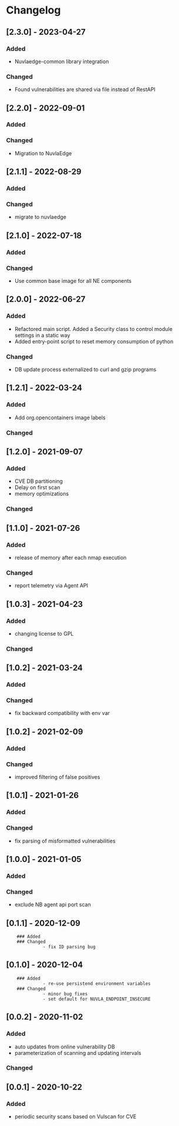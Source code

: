 # Changelog
## [2.3.0] - 2023-04-27
### Added
 - Nuvlaedge-common library integration
### Changed
 - Found vulnerabilities are shared via file instead of RestAPI
## [2.2.0] - 2022-09-01
### Added
### Changed
 - Migration to NuvlaEdge
## [2.1.1] - 2022-08-29
### Added
### Changed
 - migrate to nuvlaedge
## [2.1.0] - 2022-07-18
### Added
### Changed
 - Use common base image for all NE components
## [2.0.0] - 2022-06-27
### Added
 - Refactored main script. Added a Security class to control module settings in a static way
 - Added entry-point script to reset memory consumption of python
### Changed
 - DB update process externalized to curl and gzip programs
## [1.2.1] - 2022-03-24
### Added 
 - Add org.opencontainers image labels
### Changed
## [1.2.0] - 2021-09-07
### Added 
 - CVE DB partitioning 
 - Delay on first scan 
 - memory optimizations
### Changed
## [1.1.0] - 2021-07-26
### Added 
 - release of memory after each nmap execution
### Changed
 - report telemetry via Agent API
## [1.0.3] - 2021-04-23
### Added 
 - changing license to GPL
### Changed
## [1.0.2] - 2021-03-24
### Added
### Changed
 - fix backward compatibility with env var
## [1.0.2] - 2021-02-09
### Added
### Changed
 - improved filtering of false positives
## [1.0.1] - 2021-01-26
### Added
### Changed
 - fix parsing of misformatted vulnerabilities
## [1.0.0] - 2021-01-05
### Added
### Changed
 - exclude NB agent api port scan
## [0.1.1] - 2020-12-09
        ### Added
        ### Changed
                  - fix ID parsing bug
## [0.1.0] - 2020-12-04
        ### Added 
                  - re-use persistend environment variables
        ### Changed
                  - minor bug fixes
                  - set default for NUVLA_ENDPOINT_INSECURE
## [0.0.2] - 2020-11-02
### Added 
- auto updates from online vulnerability DB 
- parameterization of scanning and updating intervals
### Changed
## [0.0.1] - 2020-10-22
### Added 
- periodic security scans based on Vulscan for CVE
